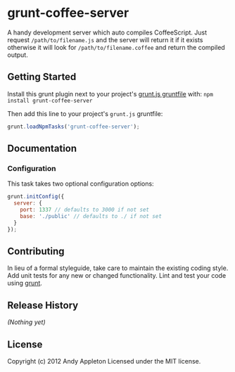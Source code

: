 # grunt-coffee-server

A handy development server which auto compiles CoffeeScript. Just request
`/path/to/filename.js` and the server will return it if it exists otherwise it
will look for `/path/to/filename.coffee` and return the compiled output.

## Getting Started
Install this grunt plugin next to your project's [grunt.js gruntfile][getting_started] with: `npm install grunt-coffee-server`

Then add this line to your project's `grunt.js` gruntfile:

```javascript
grunt.loadNpmTasks('grunt-coffee-server');
```

[grunt]: https://github.com/cowboy/grunt
[getting_started]: https://github.com/cowboy/grunt/blob/master/docs/getting_started.md

## Documentation
### Configuration
This task takes two optional configuration options:

```javascript
grunt.initConfig({
  server: {
    port: 1337 // defaults to 3000 if not set
    base: './public' // defaults to ./ if not set
  }
});
```

## Contributing
In lieu of a formal styleguide, take care to maintain the existing coding style. Add unit tests for any new or changed functionality. Lint and test your code using [grunt][grunt].

## Release History
_(Nothing yet)_

## License
Copyright (c) 2012 Andy Appleton
Licensed under the MIT license.
